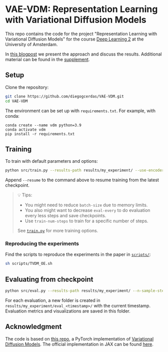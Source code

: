 # VAE-VDM: Representation Learning with Variational Diffusion Models

This repo contains the code for the project "Representation Learning with Variational Diffusion Models" for the course [Deep Learning 2](https://uvadl2c.github.io/) at the University of Amsterdam.

In [this blogpost](blogpost.md) we present the approach and discuss the results.
Additional material can be found in the [supplement](Supplement.pdf).


## Setup

Clone the repository:

```bash
git clone https://github.com/diegogcerdas/VAE-VDM.git
cd VAE-VDM
```

The environment can be set up with `requirements.txt`. For example, with conda:

```
conda create --name vdm python=3.9
conda activate vdm
pip install -r requirements.txt
```


## Training

To train with default parameters and options:

```bash
python src/train.py --results-path results/my_experiment/ --use-encoder
```

Append `--resume` to the command above to resume training from the latest checkpoint.

> :bulb: Tips:
> - You might need to reduce `batch-size` due to memory limits.
> - You also might want to decrease `eval-every` to do evaluation every less steps and save checkpoints.
> - Use `train-num-steps` to train for a specific number of steps.
> 
> See [`train.py`](src/train.py) for more training options.

### Reproducing the experiments

Find the scripts to reproduce the experiments in the paper in [`scripts/`](scripts/):

```bash
sh scripts/TVDM_OE.sh
```


## Evaluating from checkpoint

```bash
python src/eval.py --results-path results/my_experiment/ --n-sample-steps 1000
```

For each evaluation, a new folder is created in `results/my_experiment/eval_<timestamp>/` with the current timestamp.
Evaluation metrics and visualizations are saved in this folder.


## Acknowledgment

The code is based on [this repo](https://github.com/addtt/variational-diffusion-models), a PyTorch implementation of [Variational Diffusion Models](https://arxiv.org/abs/2107.00630). The official implementation in JAX can be found [here](https://github.com/google-research/vdm).
